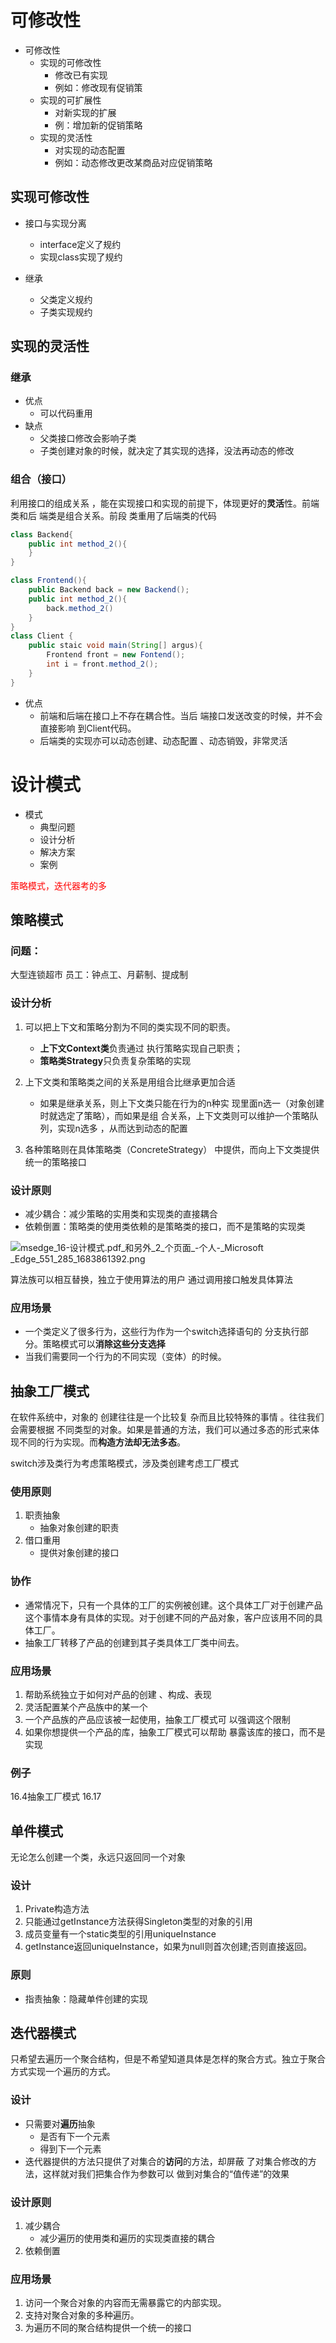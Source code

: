 # 可修改性

- 可修改性
	- 实现的可修改性
		- 修改已有实现
		- 例如：修改现有促销策
	- 实现的可扩展性
		- 对新实现的扩展
		- 例：增加新的促销策略
	- 实现的灵活性
		- 对实现的动态配置
		- 例如：动态修改更改某商品对应促销策略


## 实现可修改性

- 接口与实现分离
	- interface定义了规约
	- 实现class实现了规约

- 继承
	- 父类定义规约
	- 子类实现规约

## 实现的灵活性

### 继承
- 优点
	- 可以代码重用
- 缺点
	- 父类接口修改会影响子类
	- 子类创建对象的时候，就决定了其实现的选择，没法再动态的修改

### 组合（接口）

利用接口的组成关系 ，能在实现接口和实现的前提下，体现更好的**灵活**性。前端类和后 端类是组合关系。前段 类重用了后端类的代码

```java
class Backend{
	public int method_2(){
	}
}

class Frontend(){
	public Backend back = new Backend();
	public int method_2(){
		back.method_2()
	}
}
class Client {
	public staic void main(String[] argus){
		Frontend front = new Fontend();
		int i = front.method_2();
	}
}
```

- 优点
	- 前端和后端在接口上不存在耦合性。当后 端接口发送改变的时候，并不会直接影响 到Client代码。 
	- 后端类的实现亦可以动态创建、动态配置 、动态销毁，非常灵活


# 设计模式

- 模式
	- 典型问题
	- 设计分析
	- 解决方案
	- 案例

<font color="#ff0000">策略模式，迭代器考的多</font>

## 策略模式

### 问题：
大型连锁超市
员工：钟点工、月薪制、提成制

### 设计分析

1. 可以把上下文和策略分割为不同的类实现不同的职责。
	- **上下文Context类**负责通过 执行策略实现自己职责；
	- **策略类Strategy**只负责复杂策略的实现


2. 上下文类和策略类之间的关系是用组合比继承更加合适
	 -  如果是继承关系，则上下文类只能在行为的n种实 现里面n选一（对象创建时就选定了策略），而如果是组 合关系，上下文类则可以维护一个策略队列，实现n选多 ，从而达到动态的配置
3. 各种策略则在具体策略类（ConcreteStrategy） 中提供，而向上下文类提供统一的策略接口


### 设计原则

- 减少耦合：减少策略的实用类和实现类的直接耦合
- 依赖倒置：策略类的使用类依赖的是策略类的接口，而不是策略的实现类


![msedge_16-设计模式.pdf_和另外_2_个页面_-_个人_-_Microsoft​_Edge_551_285_1683861392.png](https://chillcharlie-img.oss-cn-hangzhou.aliyuncs.com/imgae/2023/05/12/8c53fc1781e8b00ddc4eb32abb74c5df_msedge_16-%E8%AE%BE%E8%AE%A1%E6%A8%A1%E5%BC%8F.pdf_%E5%92%8C%E5%8F%A6%E5%A4%96_2_%E4%B8%AA%E9%A1%B5%E9%9D%A2_-_%E4%B8%AA%E4%BA%BA_-_Microsoft%E2%80%8B_Edge_551_285_1683861392.png)

算法族可以相互替换，独立于使用算法的用户
通过调用接口触发具体算法


### 应用场景

- 一个类定义了很多行为，这些行为作为一个switch选择语句的 分支执行部分。策略模式可以**消除这些分支选择**
- 当我们需要同一个行为的不同实现（变体）的时候。

## 抽象工厂模式

在软件系统中，对象的 创建往往是一个比较复 杂而且比较特殊的事情 。往往我们会需要根据 不同类型的对象。如果是普通的方法，我们可以通过多态的形式来体 现不同的行为实现。而**构造方法却无法多态**。

switch涉及类行为考虑策略模式，涉及类创建考虑工厂模式

### 使用原则

1. 职责抽象
   -  抽象对象创建的职责
2. 借口重用
	- 提供对象创建的接口


### 协作

- 通常情况下，只有一个具体的工厂的实例被创建。这个具体工厂对于创建产品这个事情本身有具体的实现。对于创建不同的产品对象，客户应该用不同的具体工厂。
- 抽象工厂转移了产品的创建到其子类具体工厂类中间去。

### 应用场景

1. 帮助系统独立于如何对产品的创建 、构成、表现
2. 灵活配置某个产品族中的某一个
3. 一个产品族的产品应该被一起使用，抽象工厂模式可 以强调这个限制
4. 如果你想提供一个产品的库，抽象工厂模式可以帮助 暴露该库的接口，而不是实现


### 例子

16.4抽象工厂模式 16.17

## 单件模式

无论怎么创建一个类，永远只返回同一个对象

### 设计

1. Private构造方法
2. 只能通过getInstance方法获得Singleton类型的对象的引用
3. 成员变量有一个static类型的引用uniqueInstance
4. getInstance返回uniqueInstance，如果为null则首次创建;否则直接返回。

### 原则

- 指责抽象：隐藏单件创建的实现


## 迭代器模式

只希望去遍历一个聚合结构，但是不希望知道具体是怎样的聚合方式。独立于聚合方式实现一个遍历的方式。

### 设计

- 只需要对**遍历**抽象
	- 是否有下一个元素
	- 得到下一个元素
- 迭代器提供的方法只提供了对集合的**访问**的方法，却屏蔽 了对集合修改的方法，这样就对我们把集合作为参数可以 做到对集合的“值传递”的效果


### 设计原则

1. 减少耦合
	- 减少遍历的使用类和遍历的实现类直接的耦合
2. 依赖倒置


### 应用场景

1. 访问一个聚合对象的内容而无需暴露它的内部实现。
2. 支持对聚合对象的多种遍历。
3. 为遍历不同的聚合结构提供一个统一的接口

